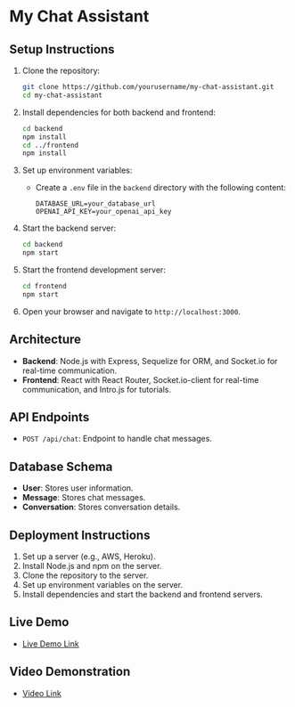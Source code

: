 # My Chat Assistant

## Setup Instructions

1. Clone the repository:
   ```sh
   git clone https://github.com/yourusername/my-chat-assistant.git
   cd my-chat-assistant
   ```

2. Install dependencies for both backend and frontend:
   ```sh
   cd backend
   npm install
   cd ../frontend
   npm install
   ```

3. Set up environment variables:
   - Create a `.env` file in the `backend` directory with the following content:
     ```
     DATABASE_URL=your_database_url
     OPENAI_API_KEY=your_openai_api_key
     ```

4. Start the backend server:
   ```sh
   cd backend
   npm start
   ```

5. Start the frontend development server:
   ```sh
   cd frontend
   npm start
   ```

6. Open your browser and navigate to `http://localhost:3000`.

## Architecture

- **Backend**: Node.js with Express, Sequelize for ORM, and Socket.io for real-time communication.
- **Frontend**: React with React Router, Socket.io-client for real-time communication, and Intro.js for tutorials.

## API Endpoints

- `POST /api/chat`: Endpoint to handle chat messages.

## Database Schema

- **User**: Stores user information.
- **Message**: Stores chat messages.
- **Conversation**: Stores conversation details.

## Deployment Instructions

1. Set up a server (e.g., AWS, Heroku).
2. Install Node.js and npm on the server.
3. Clone the repository to the server.
4. Set up environment variables on the server.
5. Install dependencies and start the backend and frontend servers.

## Live Demo

- [Live Demo Link](https://your-live-demo-link.com)

## Video Demonstration

- [Video Link](https://your-video-link.com)